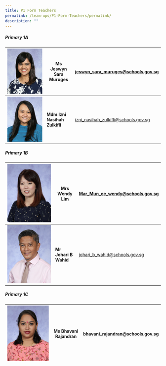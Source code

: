 ```yaml
---
title: P1 Form Teachers
permalink: /team-ups/P1-Form-Teachers/permalink/
description: ""
---
```

##### **Primary 1A**

| ![](/images/Our%20Team%20UPS/P1%20Form%20Teachers/Jeswyn.jpg) |               **Ms Jeswyn Sara Muruges**                  |[jeswyn\_sara\_muruges@schools.gov.sg](mailto:jeswyn_sara_muruges@schools.gov.sg) |
| -------- | -------- | -------- |
|![](/images/Our%20Team%20UPS/Malay%20Language%20Teachers/izni.jpg)  | **Mdm Izni Nasihah Zulkifli** | [izni\_nasihah\_zulkifli@schools.gov.sg](mailto:izni_nasihah_zulkifli@schools.gov.sg) |

##### **Primary 1B**

| ![](/images/Our%20Team%20UPS/P1%20Form%20Teachers/mrs%20wendy%20lim-mar%20mun%20ee.jpg) | **Mrs Wendy Lim** | [Mar\_Mun\_ee\_wendy@schools.gov.sg](mailto:Mar_Mun_ee_wendy@schools.gov.sg) |
| -------- | -------- | -------- |
| ![](/images/Our%20Team%20UPS/SL%20&%20Middle%20Management/Middle%20Management/mr%20johari%20wahid.jpg) | **Mr Johari B Wahid** | [johari\_b\_wahid@schools.gov.sg](mailto:johari_b_wahid@schools.gov.sg) |

##### **Primary 1C**



| ![](/images/Our%20Team%20UPS/P1%20Form%20Teachers/ms%20bhavani%20rajandran.jpg) | **Ms Bhavani Rajandran** | [bhavani\_rajandran@schools.gov.sg](mailto:bhavani_rajandran@schools.gov.sg) |
| -------- | -------- | -------- |